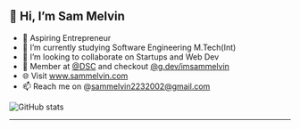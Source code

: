 ## 👋 Hi, I’m Sam Melvin

- 👀 Aspiring Entrepreneur
- 🌱 I’m currently studying Software Engineering M.Tech(Int)
- 💞️ I’m looking to collaborate on Startups and Web Dev 
- 🙋 Member at [@DSC](https://developers.google.com/) and checkout [@g.dev/imsammelvin](https://g.dev/imsammelvin)
- 🌐 Visit www.sammelvin.com 
- 📫 Reach me on @sammelvin2232002@gmail.com

<!---
imsammelvin/imsammelvin is a ✨ special ✨ repository because its `README.md` (this file) appears on your GitHub profile.
You can click the Preview link to take a look at your changes.
--->
![GitHub stats](https://github-readme-stats.vercel.app/api?username=imsammelvin&show_icons=true&theme=tokyonight)

<hr />
